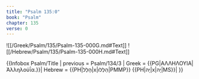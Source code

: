 ```yaml
---
title: "Psalm 135:0"
book: "Psalm"
chapter: 135
verse: 0
---
```

![[/Greek/Psalm/135/Psalm-135-000G.md#Text]]
![[/Hebrew/Psalm/135/Psalm-135-000H.md#Text]]

{{Infobox Psalm/Title |
  previous = Psalm/134/3 |
  Greek = {{PG|ΑΛΛΗΛΟΥΙΑ|Ἀλληλούΐα.}}|
  Hebrew = {{PH|הָלַל|x|הַלְלוּ|PMMP}} {{PH|יָהּ|x|יָהּ|MS}}|
}}
